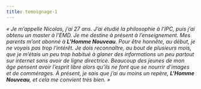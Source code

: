 ```yaml
---
title: temoignage-1
---
```


*« Je m’appelle Nicolas, j’ai 27 ans. J’ai étudié la philosophie à l’IPC, puis j’ai obtenu un master à l’EMD. Je me destine à présent à l’enseignement. Mes parents m’ont abonné à **L’Homme Nouveau**. Pour être honnête, au début, je ne voyais pas trop l’intérêt. Je dois reconnaître, au bout de plusieurs mois, que je m’étais un peu trop habitué à glaner des informations un peu partout sur internet sans avoir de ligne directrice. Beaucoup des jeunes de mon âge pensent avoir l’esprit libre alors qu’ils ne font que se nourrir d’images et de commérages. À présent, je sais que j’ai au moins un repère, **L’Homme Nouveau**, et cela me convient très bien. »*

